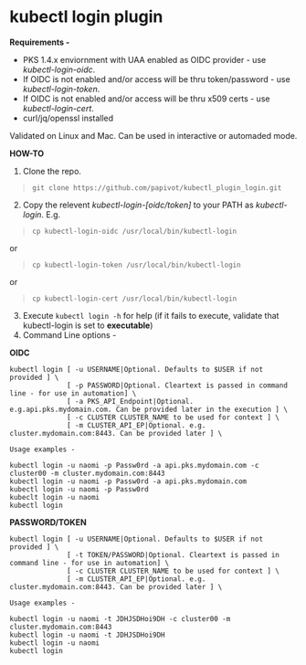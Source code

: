 # kubectl login plugin

**Requirements -**

* PKS 1.4.x enviornment with UAA enabled as OIDC provider - use *kubectl-login-oidc*. 
* If OIDC is not enabled and/or access will be thru token/password - use *kubectl-login-token*.
* If OIDC is not enabled and/or access will be thru x509 certs - use *kubectl-login-cert*.
* curl/jq/openssl installed 

Validated on Linux and Mac.  Can be used in interactive or automaded mode.

**HOW-TO**

1. Clone the repo.

> `git clone https://github.com/papivot/kubectl_plugin_login.git`

2. Copy the relevent *kubectl-login-[oidc/token]* to your PATH as *kubectl-login*. E.g.

> `cp kubectl-login-oidc /usr/local/bin/kubectl-login`

or

> `cp kubectl-login-token /usr/local/bin/kubectl-login`

or

> `cp kubectl-login-cert /usr/local/bin/kubectl-login`

3. Execute `kubectl login -h` for help (if it fails to execute, validate that kubectl-login is set to **executable**)
4. Command Line options - 

**OIDC**
```
kubectl login [ -u USERNAME|Optional. Defaults to $USER if not provided ] \
              [ -p PASSWORD|Optional. Cleartext is passed in command line - for use in automation] \
              [ -a PKS_API_Endpoint|Optional. e.g.api.pks.mydomain.com. Can be provided later in the execution ] \
              [ -c CLUSTER CLUSTER_NAME to be used for context ] \
              [ -m CLUSTER_API_EP|Optional. e.g. cluster.mydomain.com:8443. Can be provided later ] \
              
Usage examples - 

kubectl login -u naomi -p Passw0rd -a api.pks.mydomain.com -c cluster00 -m cluster.mydomain.com:8443
kubectl login -u naomi -p Passw0rd -a api.pks.mydomain.com 
kubectl login -u naomi -p Passw0rd 
kubeclt login -u naomi
kubectl login
```

**PASSWORD/TOKEN**
```
kubectl login [ -u USERNAME|Optional. Defaults to $USER if not provided ] \
              [ -t TOKEN/PASSWORD|Optional. Cleartext is passed in command line - for use in automation] \
              [ -c CLUSTER CLUSTER_NAME to be used for context ] \
              [ -m CLUSTER_API_EP|Optional. e.g. cluster.mydomain.com:8443. Can be provided later ] \
              
Usage examples - 

kubectl login -u naomi -t JDHJSDHoi9DH -c cluster00 -m cluster.mydomain.com:8443
kubectl login -u naomi -t JDHJSDHoi9DH 
kubectl login -u naomi
kubectl login
```

